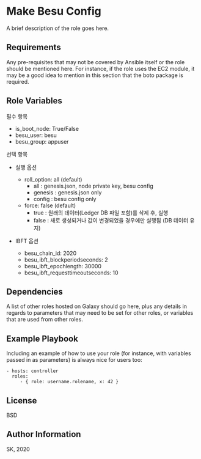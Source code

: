 Make Besu Config
================

A brief description of the role goes here.

Requirements
------------

Any pre-requisites that may not be covered by Ansible itself or the role should be mentioned here. For instance, if the role uses the EC2 module, it may be a good idea to mention in this section that the boto package is required.

Role Variables
--------------

필수 항목

- is_boot_node: True/False
- besu_user: besu
- besu_group: appuser


선택 항목

- 실행 옵션
  - roll_option: all (default)
    - all : genesis.json, node private key, besu config
    - genesis : genesis.json only
    - config : besu config only
  - force: false (default)
    - true : 원래의 데이터(Ledger DB 파일 포함)를 삭제 후, 실행
    - false : 새로 생성되거나 값이 변경되었을 경우에만 실행됨 (DB 데이터 유지)

- IBFT 옵션
  - besu_chain_id: 2020
  - besu_ibft_blockperiodseconds: 2
  - besu_ibft_epochlength: 30000
  - besu_ibft_requesttimeoutseconds: 10


Dependencies
------------

A list of other roles hosted on Galaxy should go here, plus any details in regards to parameters that may need to be set for other roles, or variables that are used from other roles.

Example Playbook
----------------

Including an example of how to use your role (for instance, with variables passed in as parameters) is always nice for users too:

    - hosts: controller
      roles:
         - { role: username.rolename, x: 42 }

License
-------

BSD

Author Information
------------------

SK, 2020
